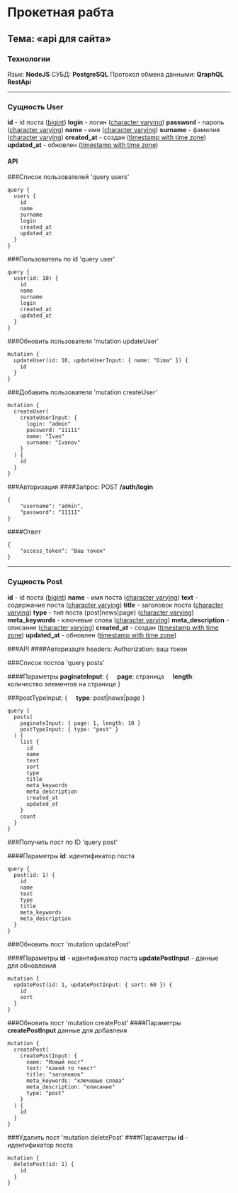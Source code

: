 # Прокетная рабта

## Тема: «api для сайта»

### Технологии

Язык: **NodeJS**
СУБД: **PostgreSQL**
Протокол обмена данными: **QraphQL RestApi**

---

### Сущность User

**id** - id поста (<ins>bigint</ins>)
**login** - логин (<ins>character varying</ins>)
**password** - пароль (<ins>character varying</ins>)
**name** - имя (<ins>character varying</ins>)
**surname** - фамилия (<ins>character varying</ins>)
**created_at** - создан (<ins>timestamp with time zone</ins>)
**updated_at** - обновлен (<ins>timestamp with time zone</ins>)

#### API

###Список пользователей 'query users'

```gql
query {
  users {
    id
    name
    surname
    login
    created_at
    updated_at
  }
}
```

###Пользователь по id 'query user'

```gql
query {
  user(id: 10) {
    id
    name
    surname
    login
    created_at
    updated_at
  }
}
```

###Обновить пользователя 'mutation updateUser'

```gql
mutation {
  updateUser(id: 10, updateUserInput: { name: "Dima" }) {
    id
  }
}
```

###Добавить пользователя 'mutation createUser'

```gql
mutation {
  createUser(
    createUserInput: {
      login: "admin"
      password: "11111"
      name: "Ivan"
      surname: "Ivanov"
    }
  ) {
    id
  }
}
```

###Авторизация
####Запрос:
POST **/auth/login**

```
{
	"username": "admin",
	"password": "11111"
}
```

####Ответ

```
{
	"access_token": "Ваш токен"
}
```

---

### Сущность Post

**id** - id поста (<ins>bigint</ins>)
**name** - имя поста (<ins>character varying</ins>)
**text** - содержание поста (<ins>character varying</ins>)
**title** - заголовок поста (<ins>character varying</ins>)
**type** - тип поста (post|news|page) (<ins>character varying</ins>)
**meta_keywords** - ключевые слова (<ins>character varying</ins>)
**meta_description** - описание (<ins>character varying</ins>)
**created_at** - создан (<ins>timestamp with time zone</ins>)
**updated_at** - обновлен (<ins>timestamp with time zone</ins>)

###API
####Авторизацтя
headers:
Authorization: ваш токен

###Список постов 'query posts'

####Параметры
**paginateInput**:
{
&nbsp;&nbsp;&nbsp;&nbsp;**page**: страница
&nbsp;&nbsp;&nbsp;&nbsp;**length**: количество элементов на странице
}

###postTypeInput:
{
&nbsp;&nbsp;&nbsp;&nbsp;**type**: post|news|page
}

```gql
query {
  posts(
    paginateInput: { page: 1, length: 10 }
    postTypeInput: { type: "post" }
  ) {
    list {
      id
      name
      text
      sort
      type
      title
      meta_keywords
      meta_description
      created_at
      updated_at
    }
    count
  }
}
```

###Получить пост по ID 'query post'

####Параметры
**id**: идентификатор поста

```gql
query {
  post(id: 1) {
    id
    name
    text
    type
    title
    meta_keywords
    meta_description
  }
}
```

###Обновить пост 'mutation updatePost'

####Параметры
**id** - идентификатор поста
**updatePostInput** - данные для обновления

```gql
mutation {
  updatePost(id: 1, updatePostInput: { sort: 60 }) {
    id
    sort
  }
}
```

###Обновить пост 'mutation createPost'
####Параметры
**createPostInput** данные для добавлеия

```gql
mutation {
  createPost(
    createPostInput: {
      name: "Новый пост"
      text: "какой то текст"
      title: "заголовок"
      meta_keywords: "ключевые слова"
      meta_description: "описание"
      type: "post"
    }
  ) {
    id
  }
}
```

###Удалить пост 'mutation deletePost'
####Параметры
**id** - идентификатор поста

```gql
mutation {
  deletePost(id: 1) {
    id
  }
}
```
